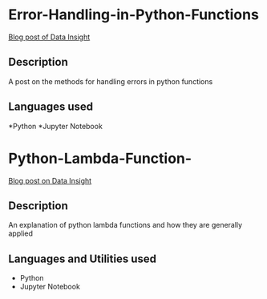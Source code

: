 # Error-Handling-in-Python-Functions

[Blog post of Data Insight](https://www.datainsightonline.com/post/error-handling-in-python-functions)

## Description
A post on the methods for handling errors in python functions

## Languages used

*Python
*Jupyter Notebook

# Python-Lambda-Function-

[Blog post on Data Insight](https://www.datainsightonline.com/post/python-lambda-function)

## Description
An explanation of python lambda functions and how they are generally applied

## Languages and Utilities used

* Python
* Jupyter Notebook

